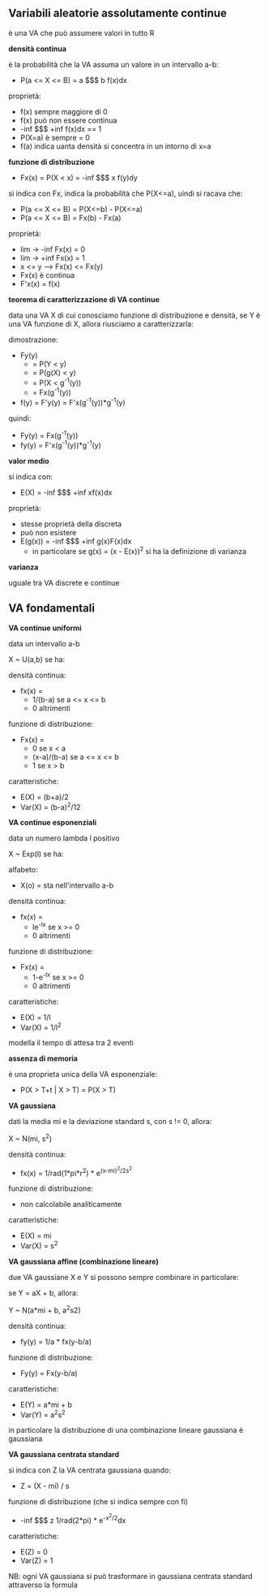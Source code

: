 
## Variabili aleatorie assolutamente continue

è una VA che può assumere valori in tutto R

**densità continua**

è la probabilità che la VA assuma un valore in un intervallo a-b:
* P(a <= X <= B) = a $$$ b f(x)dx

proprietà:    
* f(x) sempre maggiore di 0
* f(x) può non essere continua
* -inf $$$ +inf f(x)dx == 1
* P(X=a) è sempre = 0
* f(a) indica uanta densità si concentra in un intorno di x=a 

**funzione di distribuzione**

* Fx(x) = P(X < x) = -inf $$$ x f(y)dy

si indica con Fx, indica la probabilità che P(X<=a), uindi si racava che:
* P(a <= X <= B) = P(X<=b) - P(X<=a)
* P(a <= X <= B) = Fx(b) - Fx(a)

proprietà:
* lim -> -inf Fx(x) = 0
* lim -> +inf Fx(x) = 1
* x <= y --> Fx(x) <= Fx(y)
* Fx(x) è continua
* F'x(x) = f(x)

**teorema di caratterizzazione di VA continue**

data una VA X di cui conosciamo funzione di distribuzione e densità, se Y è una VA funzione di X, allora riusciamo a caratterizzarla:

dimostrazione:
* Fy(y) 
    * = P(Y < y)
    * = P(g(X) < y)
    * = P(X < g<sup>-1</sup>(y))
    * = Fx(g<sup>-1</sup>(y))
* f(y) 
    = F'y(y)
    = F'x(g<sup>-1</sup>(y))*g<sup>-1</sup>(y)

quindi:
* Fy(y) = Fx(g<sup>-1</sup>(y))
* fy(y) = F'x(g<sup>-1</sup>(y))*g<sup>-1</sup>(y)

**valor medio**

si indica con:
* E(X) = -inf $$$ +inf xf(x)dx

proprietà:
* stesse proprietà della discreta
* può non esistere
* E(g(x)) = -inf $$$ +inf g(x)F(x)dx 
    * in particolare se g(x) = (x - E(x))<sup>2</sup> si ha la definizione di varianza

**varianza**

uguale tra VA discrete e continue

## VA fondamentali

**VA continue uniformi**

data un intervallo a-b

X ~ U(a,b) se ha: 

densità continua:
* fx(x) =
    * 1/(b-a) se a <= x <= b
    * 0 altrimenti
    
funzione di distribuzione:
* Fx(x) =
    * 0 se x < a
    * (x-a)/(b-a) se a <= x <= b
    * 1 se x > b

caratteristiche:
* E(X) = (b+a)/2
* Var(X) = (b-a)<sup>2</sup>/12 

**VA continue esponenziali**

data un numero lambda l positivo

X ~ Exp(l) se ha: 

alfabeto:
* X(o) = sta nell'intervallo a-b

densità continua:
* fx(x) =
    * le<sup>-lx</sup> se  x >= 0
    * 0 altrimenti
 
funzione di distribuzione:
* Fx(x) =
    * 1-e<sup>-lx</sup> se x >= 0
    * 0  altrimenti

caratteristiche:
* E(X) = 1/l
* Var(X) = 1/l<sup>2</sup>
 
modella il tempo di attesa tra 2 eventi

**assenza di memoria**

è una proprieta unica della VA esponenziale:
* P(X > T+t | X > T) = P(X > T)

**VA gaussiana**

dati la media mi e la deviazione standard s, con s != 0, allora:

X ~ N(mi, s<sup>2</sup>)

densità continua:
* fx(x) = 1/rad(1\*pi\*r<sup>2</sup>) \* e<sup>(x-mi)<sup>2</sup>/2s<sup>2</sup></sup>

funzione di distribuzione:
* non calcolabile analiticamente

caratteristiche:
* E(X) = mi
* Var(X) = s<sup>2</sup>

**VA gaussiana affine (combinazione lineare)**

due VA gaussiane X e Y si possono sempre combinare in particolare:

se Y = aX + b, allora:

Y ~ N(a\*mi + b, a<sup>2</sup>s</sup>2</sup>)

densità continua:
* fy(y) = 1/a \* fx(y-b/a)

funzione di distribuzione:
* Fy(y) = Fx(y-b/a)

caratteristiche:
* E(Y) = a\*mi + b
* Var(Y) = a<sup>2</sup>s<sup>2</sup>

in particolare la distribuzione di una combinazione lineare gaussiana è gaussiana

**VA gaussiana centrata standard**

si indica con Z la VA centrata gaussiana quando:
* Z = (X - mi) / s

funzione di distribuzione (che si indica sempre con fi)
* -inf $$$ z 1/rad(2\*pi) \* e<sup>-x<sup>2</sup>/2</sup>dx

caratteristiche:
* E(Z) = 0
* Var(Z) = 1

NB: ogni VA gaussiana si può trasformare in gaussiana centrata standard attraverso la formula